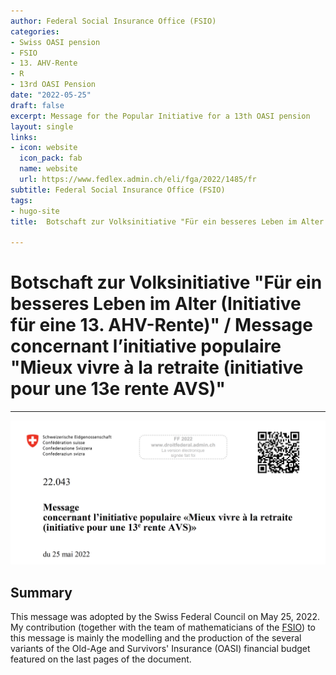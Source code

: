 ```yaml
---
author: Federal Social Insurance Office (FSIO)
categories:
- Swiss OASI pension
- FSIO
- 13. AHV-Rente
- R
- 13rd OASI Pension
date: "2022-05-25"
draft: false
excerpt: Message for the Popular Initiative for a 13th OASI pension
layout: single
links:
- icon: website
  icon_pack: fab
  name: website
  url: https://www.fedlex.admin.ch/eli/fga/2022/1485/fr
subtitle: Federal Social Insurance Office (FSIO)
tags:
- hugo-site
title:  Botschaft zur Volksinitiative "Für ein besseres Leben im Alter (Initiative für eine 13. AHV-Rente)" / Message concernant l’initiative populaire "Mieux vivre à la retraite (initiative pour une 13e rente AVS)"

---
```

# Botschaft zur Volksinitiative "Für ein besseres Leben im Alter (Initiative für eine 13. AHV-Rente)" / Message concernant l’initiative populaire "Mieux vivre à la retraite (initiative pour une 13e rente AVS)"
---

![Message](./featured-hex.png)

## Summary
This message was adopted by the Swiss Federal Council on May 25, 2022. My contribution (together with the team of mathematicians of the [FSIO](https://www.bsv.admin.ch/bsv/en/home.html)) to this message is mainly the modelling and the production of the several variants of the Old-Age and Survivors' Insurance (OASI) financial budget featured on the last pages of the document.
